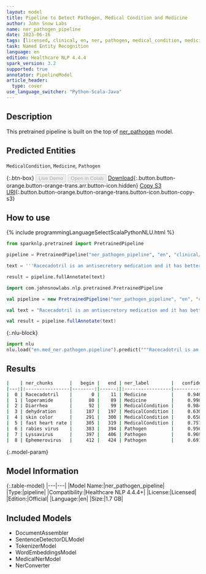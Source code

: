 ```yaml
---
layout: model
title: Pipeline to Detect Pathogen, Medical Condition and Medicine
author: John Snow Labs
name: ner_pathogen_pipeline
date: 2023-06-16
tags: [licensed, clinical, en, ner, pathogen, medical_condition, medicine]
task: Named Entity Recognition
language: en
edition: Healthcare NLP 4.4.4
spark_version: 3.2
supported: true
annotator: PipelineModel
article_header:
  type: cover
use_language_switcher: "Python-Scala-Java"
---
```


## Description

This pretrained pipeline is built on the top of [ner_pathogen](https://nlp.johnsnowlabs.com/2022/06/28/ner_pathogen_en_3_0.html) model.

## Predicted Entities

`MedicalCondition`, `Medicine`, `Pathogen`



{:.btn-box}
<button class="button button-orange" disabled>Live Demo</button>
<button class="button button-orange" disabled>Open in Colab</button>
[Download](https://s3.amazonaws.com/auxdata.johnsnowlabs.com/clinical/models/ner_pathogen_pipeline_en_4.4.4_3.2_1686955255015.zip){:.button.button-orange.button-orange-trans.arr.button-icon.hidden}
[Copy S3 URI](s3://auxdata.johnsnowlabs.com/clinical/models/ner_pathogen_pipeline_en_4.4.4_3.2_1686955255015.zip){:.button.button-orange.button-orange-trans.button-icon.button-copy-s3}

## How to use

<div class="tabs-box" markdown="1">
{% include programmingLanguageSelectScalaPythonNLU.html %}

```python
from sparknlp.pretrained import PretrainedPipeline

pipeline = PretrainedPipeline("ner_pathogen_pipeline", "en", "clinical/models")

text = '''Racecadotril is an antisecretory medication and it has better tolerability than loperamide. Diarrhea is the condition of having loose, liquid or watery bowel movements each day. Signs of dehydration often begin with loss of the normal stretchiness of the skin.  This can progress to loss of skin color, a fast heart rate as it becomes more severe.  While it has been speculated that rabies virus, Lyssavirus and Ephemerovirus could be transmitted through aerosols, studies have concluded that this is only feasible in limited conditions.'''

result = pipeline.fullAnnotate(text)
```
```scala
import com.johnsnowlabs.nlp.pretrained.PretrainedPipeline

val pipeline = new PretrainedPipeline("ner_pathogen_pipeline", "en", "clinical/models")

val text = "Racecadotril is an antisecretory medication and it has better tolerability than loperamide. Diarrhea is the condition of having loose, liquid or watery bowel movements each day. Signs of dehydration often begin with loss of the normal stretchiness of the skin.  This can progress to loss of skin color, a fast heart rate as it becomes more severe.  While it has been speculated that rabies virus, Lyssavirus and Ephemerovirus could be transmitted through aerosols, studies have concluded that this is only feasible in limited conditions."

val result = pipeline.fullAnnotate(text)
```

{:.nlu-block}
```python
import nlu
nlu.load("en.med_ner.pathogen.pipeline").predict("""Racecadotril is an antisecretory medication and it has better tolerability than loperamide. Diarrhea is the condition of having loose, liquid or watery bowel movements each day. Signs of dehydration often begin with loss of the normal stretchiness of the skin.  This can progress to loss of skin color, a fast heart rate as it becomes more severe.  While it has been speculated that rabies virus, Lyssavirus and Ephemerovirus could be transmitted through aerosols, studies have concluded that this is only feasible in limited conditions.""")
```
</div>

## Results

```bash
|    | ner_chunks      |   begin |   end | ner_label        |   confidence |
|---:|:----------------|--------:|------:|:-----------------|-------------:|
|  0 | Racecadotril    |       0 |    11 | Medicine         |     0.9468   |
|  1 | loperamide      |      80 |    89 | Medicine         |     0.9986   |
|  2 | Diarrhea        |      92 |    99 | MedicalCondition |     0.9848   |
|  3 | dehydration     |     187 |   197 | MedicalCondition |     0.6305   |
|  4 | skin color      |     291 |   300 | MedicalCondition |     0.6586   |
|  5 | fast heart rate |     305 |   319 | MedicalCondition |     0.757233 |
|  6 | rabies virus    |     383 |   394 | Pathogen         |     0.95685  |
|  7 | Lyssavirus      |     397 |   406 | Pathogen         |     0.9694   |
|  8 | Ephemerovirus   |     412 |   424 | Pathogen         |     0.6919   |
```

{:.model-param}
## Model Information

{:.table-model}
|---|---|
|Model Name:|ner_pathogen_pipeline|
|Type:|pipeline|
|Compatibility:|Healthcare NLP 4.4.4+|
|License:|Licensed|
|Edition:|Official|
|Language:|en|
|Size:|1.7 GB|

## Included Models

- DocumentAssembler
- SentenceDetectorDLModel
- TokenizerModel
- WordEmbeddingsModel
- MedicalNerModel
- NerConverter